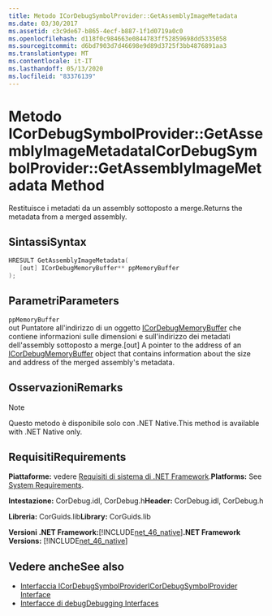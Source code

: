 ```yaml
---
title: Metodo ICorDebugSymbolProvider::GetAssemblyImageMetadata
ms.date: 03/30/2017
ms.assetid: c3c9de67-b865-4ecf-b887-1f1d0719a0c0
ms.openlocfilehash: d118f0c984663e0844783ff52859698dd5335058
ms.sourcegitcommit: d6bd7903d7d46698e9d89d3725f3bb4876891aa3
ms.translationtype: MT
ms.contentlocale: it-IT
ms.lasthandoff: 05/13/2020
ms.locfileid: "83376139"
---
```

# <a name="icordebugsymbolprovidergetassemblyimagemetadata-method"></a><span data-ttu-id="642f2-102">Metodo ICorDebugSymbolProvider::GetAssemblyImageMetadata</span><span class="sxs-lookup"><span data-stu-id="642f2-102">ICorDebugSymbolProvider::GetAssemblyImageMetadata Method</span></span>
<span data-ttu-id="642f2-103">Restituisce i metadati da un assembly sottoposto a merge.</span><span class="sxs-lookup"><span data-stu-id="642f2-103">Returns the metadata from a merged assembly.</span></span>  
  
## <a name="syntax"></a><span data-ttu-id="642f2-104">Sintassi</span><span class="sxs-lookup"><span data-stu-id="642f2-104">Syntax</span></span>  
  
```cpp  
HRESULT GetAssemblyImageMetadata(  
   [out] ICorDebugMemoryBuffer** ppMemoryBuffer  
);  
```  
  
## <a name="parameters"></a><span data-ttu-id="642f2-105">Parametri</span><span class="sxs-lookup"><span data-stu-id="642f2-105">Parameters</span></span>  
 `ppMemoryBuffer`  
 <span data-ttu-id="642f2-106">out Puntatore all'indirizzo di un oggetto [ICorDebugMemoryBuffer](icordebugmemorybuffer-interface.md) che contiene informazioni sulle dimensioni e sull'indirizzo dei metadati dell'assembly sottoposto a merge.</span><span class="sxs-lookup"><span data-stu-id="642f2-106">[out] A pointer to the address of an [ICorDebugMemoryBuffer](icordebugmemorybuffer-interface.md) object that contains information about the size and address of the merged assembly's metadata.</span></span>  
  
## <a name="remarks"></a><span data-ttu-id="642f2-107">Osservazioni</span><span class="sxs-lookup"><span data-stu-id="642f2-107">Remarks</span></span>  
  
> [!NOTE]
> <span data-ttu-id="642f2-108">Questo metodo è disponibile solo con .NET Native.</span><span class="sxs-lookup"><span data-stu-id="642f2-108">This method is available with .NET Native only.</span></span>  
  
## <a name="requirements"></a><span data-ttu-id="642f2-109">Requisiti</span><span class="sxs-lookup"><span data-stu-id="642f2-109">Requirements</span></span>  
 <span data-ttu-id="642f2-110">**Piattaforme:** vedere [Requisiti di sistema di .NET Framework](../../get-started/system-requirements.md).</span><span class="sxs-lookup"><span data-stu-id="642f2-110">**Platforms:** See [System Requirements](../../get-started/system-requirements.md).</span></span>  
  
 <span data-ttu-id="642f2-111">**Intestazione:** CorDebug.idl, CorDebug.h</span><span class="sxs-lookup"><span data-stu-id="642f2-111">**Header:** CorDebug.idl, CorDebug.h</span></span>  
  
 <span data-ttu-id="642f2-112">**Libreria:** CorGuids.lib</span><span class="sxs-lookup"><span data-stu-id="642f2-112">**Library:** CorGuids.lib</span></span>  
  
 <span data-ttu-id="642f2-113">**Versioni .NET Framework:**[!INCLUDE[net_46_native](../../../../includes/net-46-native-md.md)]</span><span class="sxs-lookup"><span data-stu-id="642f2-113">**.NET Framework Versions:** [!INCLUDE[net_46_native](../../../../includes/net-46-native-md.md)]</span></span>  
  
## <a name="see-also"></a><span data-ttu-id="642f2-114">Vedere anche</span><span class="sxs-lookup"><span data-stu-id="642f2-114">See also</span></span>

- [<span data-ttu-id="642f2-115">Interfaccia ICorDebugSymbolProvider</span><span class="sxs-lookup"><span data-stu-id="642f2-115">ICorDebugSymbolProvider Interface</span></span>](icordebugsymbolprovider-interface.md)
- [<span data-ttu-id="642f2-116">Interfacce di debug</span><span class="sxs-lookup"><span data-stu-id="642f2-116">Debugging Interfaces</span></span>](debugging-interfaces.md)

